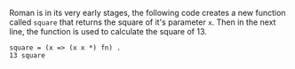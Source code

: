 Roman is in its very early stages, the following code creates a new function called `square` that returns the square of it's parameter `x`. Then in the next line, the function is used to calculate the square of 13.
```
square = (x => (x x *) fn) .
13 square
```